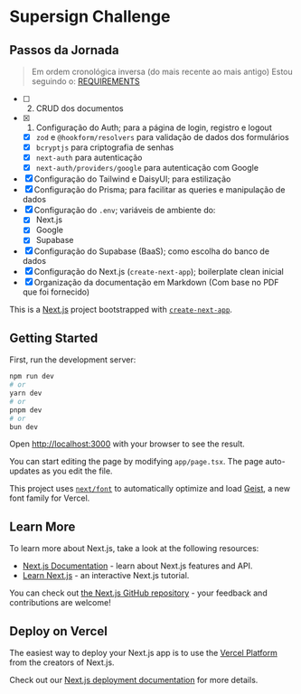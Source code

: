 # Supersign Challenge

## Passos da Jornada

> Em ordem cronológica inversa (do mais recente ao mais antigo)
> Estou seguindo o: [REQUIREMENTS](./REQUIREMENTS.md)

- [ ] 2. CRUD dos documentos
- [x] 1. Configuração do Auth; para a página de login, registro e logout
  - [x] `zod` e `@hookform/resolvers` para validação de dados dos formulários
  - [x] `bcryptjs` para criptografia de senhas
  - [x] `next-auth` para autenticação
  - [x] `next-auth/providers/google` para autenticação com Google
- [x] Configuração do Tailwind e DaisyUI; para estilização
- [x] Configuração do Prisma; para facilitar as queries e manipulação de dados
- [x] Configuração do `.env`; variáveis de ambiente do:
  - [x] Next.js
  - [x] Google
  - [x] Supabase
- [x] Configuração do Supabase (BaaS); como escolha do banco de dados
- [x] Configuração do Next.js (`create-next-app`); boilerplate clean inicial
- [x] Organização da documentação em Markdown (Com base no PDF que foi fornecido)

This is a [Next.js](https://nextjs.org) project bootstrapped with [`create-next-app`](https://nextjs.org/docs/app/api-reference/cli/create-next-app).

## Getting Started

First, run the development server:

```bash
npm run dev
# or
yarn dev
# or
pnpm dev
# or
bun dev
```

Open [http://localhost:3000](http://localhost:3000) with your browser to see the result.

You can start editing the page by modifying `app/page.tsx`. The page auto-updates as you edit the file.

This project uses [`next/font`](https://nextjs.org/docs/app/building-your-application/optimizing/fonts) to automatically optimize and load [Geist](https://vercel.com/font), a new font family for Vercel.

## Learn More

To learn more about Next.js, take a look at the following resources:

- [Next.js Documentation](https://nextjs.org/docs) - learn about Next.js features and API.
- [Learn Next.js](https://nextjs.org/learn) - an interactive Next.js tutorial.

You can check out [the Next.js GitHub repository](https://github.com/vercel/next.js) - your feedback and contributions are welcome!

## Deploy on Vercel

The easiest way to deploy your Next.js app is to use the [Vercel Platform](https://vercel.com/new?utm_medium=default-template&filter=next.js&utm_source=create-next-app&utm_campaign=create-next-app-readme) from the creators of Next.js.

Check out our [Next.js deployment documentation](https://nextjs.org/docs/app/building-your-application/deploying) for more details.
